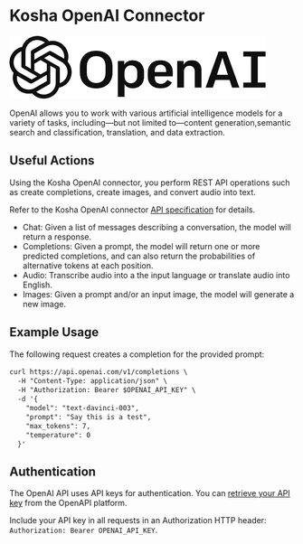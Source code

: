 # Kosha OpenAI Connector

![OpenAI](images/openai-logo.png)

OpenAI allows you to work with various artificial intelligence models for a variety of tasks, including—but not limited to—content generation,semantic search and classification, translation, and data extraction.

## Useful Actions

Using the Kosha OpenAI connector, you perform REST API operations such as create completions, create images, and convert audio into text. 

Refer to the Kosha OpenAI connector [API specification](openapi.json) for details.

* Chat: Given a list of messages describing a conversation, the model will return a response.
* Completions: Given a prompt, the model will return one or more predicted completions, and can also return the probabilities of alternative tokens at each position.
* Audio: Transcribe audio into a the input language or translate audio into English.
* Images: Given a prompt and/or an input image, the model will generate a new image.

## Example Usage

The following request creates a completion for the provided prompt:

```
curl https://api.openai.com/v1/completions \
  -H "Content-Type: application/json" \
  -H "Authorization: Bearer $OPENAI_API_KEY" \
  -d '{
    "model": "text-davinci-003",
    "prompt": "Say this is a test",
    "max_tokens": 7,
    "temperature": 0
  }'
```
## Authentication

The OpenAI API uses API keys for authentication. You can [retrieve your API key](https://platform.openai.com/account/api-keys) from the OpenAPI platform. 

Include your API key in all requests in an Authorization HTTP header: `Authorization: Bearer OPENAI_API_KEY`.


